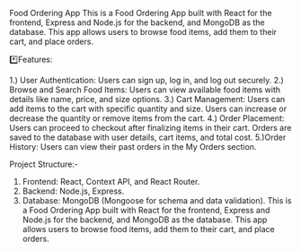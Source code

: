 Food Ordering App
This is a Food Ordering App built with React for the frontend, Express and Node.js for the backend, and MongoDB as the database. This app allows users to browse food items, add them to their cart, and place orders.

*️⃣Features:

1.) User Authentication:
  Users can sign up, log in, and log out securely.
2.) Browse and Search Food Items:
  Users can view available food items with details like name, price, and size options.
3.) Cart Management:
  Users can add items to the cart with specific quantity and size.
  Users can increase or decrease the quantity or remove items from the cart.
4.) Order Placement:
  Users can proceed to checkout after finalizing items in their cart.
  Orders are saved to the database with user details, cart items, and total cost.
5.)Order History:
  Users can view their past orders in the My Orders section.
  
Project Structure:- 

1. Frontend: React, Context API, and React Router.
2. Backend: Node.js, Express.
3. Database: MongoDB (Mongoose for schema and data validation).
This is a Food Ordering App built with React for the frontend, Express and Node.js for the backend, and MongoDB as the database. This app allows users to browse food items, add them to their cart, and place orders.
